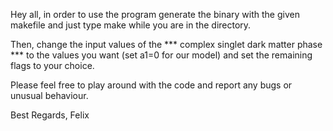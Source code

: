 Hey all, in order to use the program generate the binary with the given makefile and just type make while you are in the directory.

Then, change the input values of the *** complex singlet dark matter phase *** to the values you want (set a1=0 for our model) and set 
the remaining flags to your choice.

Please feel free to play around with the code and report any bugs or unusual behaviour.

Best Regards,
Felix
